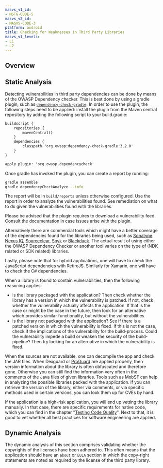 ```yaml
---
masvs_v1_id:
- MSTG-CODE-5
masvs_v2_id:
- MASVS-CODE-3
platform: android
title: Checking for Weaknesses in Third Party Libraries
masvs_v1_levels:
- L1
- L2
---
```


## Overview

## Static Analysis

Detecting vulnerabilities in third party dependencies can be done by means of the OWASP Dependency checker. This is best done by using a gradle plugin, such as [`dependency-check-gradle`](https://github.com/jeremylong/dependency-check-gradle "dependency-check-gradle").
In order to use the plugin, the following steps need to be applied:
Install the plugin from the Maven central repository by adding the following script to your build.gradle:

```default
buildscript {
    repositories {
        mavenCentral()
    }
    dependencies {
        classpath 'org.owasp:dependency-check-gradle:3.2.0'
    }
}

apply plugin: 'org.owasp.dependencycheck'
```

Once gradle has invoked the plugin, you can create a report by running:

```bash
gradle assemble
gradle dependencyCheckAnalyze --info
```

The report will be in `build/reports` unless otherwise configured. Use the report in order to analyze the vulnerabilities found. See remediation on what to do given the vulnerabilities found with the libraries.

Please be advised that the plugin requires to download a vulnerability feed. Consult the documentation in case issues arise with the plugin.

Alternatively there are commercial tools which might have a better coverage of the dependencies found for the libraries being used, such as [Sonatype Nexus IQ](https://www.sonatype.com/nexus/iqserver "Nexus IQ"), [Sourceclear](https://www.sourceclear.com/ "Sourceclear"), [Snyk](https://snyk.io/ "Snyk") or [Blackduck](https://www.blackducksoftware.com/ "Blackduck"). The actual result of using either the OWASP Dependency Checker or another tool varies on the type of (NDK related or SDK related) libraries.

Lastly, please note that for hybrid applications, one will have to check the JavaScript dependencies with RetireJS. Similarly for Xamarin, one will have to check the C# dependencies.

When a library is found to contain vulnerabilities, then the following reasoning applies:

- Is the library packaged with the application? Then check whether the library has a version in which the vulnerability is patched. If not, check whether the vulnerability actually affects the application. If that is the case or might be the case in the future, then look for an alternative which provides similar functionality, but without the vulnerabilities.
- Is the library not packaged with the application? See if there is a patched version in which the vulnerability is fixed. If this is not the case, check if the implications of the vulnerability for the build-process. Could the vulnerability impede a build or weaken the security of the build-pipeline? Then try looking for an alternative in which the vulnerability is fixed.

When the sources are not available, one can decompile the app and check the JAR files. When Dexguard or [ProGuard](0x08a-Testing-Tools.md#proguard) are applied properly, then version information about the library is often obfuscated and therefore gone. Otherwise you can still find the information very often in the comments of the Java files of given libraries. Tools such as MobSF can help in analyzing the possible libraries packed with the application. If you can retrieve the version of the library, either via comments, or via specific methods used in certain versions, you can look them up for CVEs by hand.

If the application is a high-risk application, you will end up vetting the library manually. In that case, there are specific requirements for native code, which you can find in the chapter "[Testing Code Quality](0x04h-Testing-Code-Quality.md)". Next to that, it is good to vet whether all best practices for software engineering are applied.

## Dynamic Analysis

The dynamic analysis of this section comprises validating whether the copyrights of the licenses have been adhered to. This often means that the application should have an `about` or `EULA` section in which the copy-right statements are noted as required by the license of the third party library.
